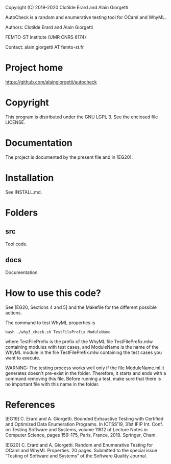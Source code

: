 Copyright (C) 2019-2020 Clotilde Erard and Alain Giorgetti

AutoCheck is a random and enumerative testing tool for OCaml and WhyML.

Authors: Clotilde Erard and Alain Giorgetti

FEMTO-ST institute (UMR CNRS 6174)

Contact: alain.giorgetti AT femto-st.fr

Project home
============

https://github.com/alaingiorgetti/autocheck

Copyright
=========

This program is distributed under the GNU LGPL 3. See the enclosed file LICENSE.

Documentation
=============

The project is documented by the present file and in [EG20].

Installation
============

See INSTALL.md.

Folders
=======

src
---

  Tool code.

docs
----

  Documentation.

How to use this code?
=====================

See [EG20, Sections 4 and 5] and the Makefile for the different possible actions.

The command to test WhyML properties is

	bash ./why3_check.sh TestFilePrefix ModuleName

where TestFilePrefix is the prefix of the WhyML file TestFilePrefix.mlw containing 
modules with test cases, and ModuleName is the name of the WhyML module in the file 
TestFilePrefix.mlw containing the test cases you want to execute.

WARNING: The testing process works well only if the file ModuleName.ml it generates 
doesn't pre-exist in the folder. Therefore, it starts and ends with a command removing
this file. Before running a test, make sure that there is no important file with this
name in the folder.

References
==========

[EG19] C. Erard and A. Giorgetti. Bounded Exhaustive Testing with Certified
and Optimized Data Enumeration Programs. In ICTSS’19, 31st IFIP Int. Conf.
on Testing Software and Systems, volume 11812 of Lecture Notes in Computer
Science, pages 159–175, Paris, France, 2019. Springer, Cham.

[EG20] C. Erard and A. Giorgetti. Random and Enumerative Testing for OCaml and 
WhyML Properties. 20 pages. Submitted to the special issue “Testing of Software
 and Systems” of the Software Quality Journal.